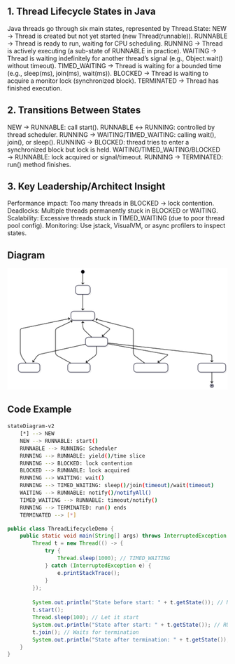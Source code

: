 ## 1. Thread Lifecycle States in Java
Java threads go through six main states, represented by Thread.State:
NEW → Thread is created but not yet started (new Thread(runnable)).
RUNNABLE → Thread is ready to run, waiting for CPU scheduling.
RUNNING → Thread is actively executing (a sub-state of RUNNABLE in practice).
WAITING → Thread is waiting indefinitely for another thread’s signal (e.g., Object.wait() without timeout).
TIMED_WAITING → Thread is waiting for a bounded time (e.g., sleep(ms), join(ms), wait(ms)).
BLOCKED → Thread is waiting to acquire a monitor lock (synchronized block).
TERMINATED → Thread has finished execution.


## 2. Transitions Between States

NEW → RUNNABLE: call start().
RUNNABLE ↔ RUNNING: controlled by thread scheduler.
RUNNING → WAITING/TIMED_WAITING: calling wait(), join(), or sleep().
RUNNING → BLOCKED: thread tries to enter a synchronized block but lock is held.
WAITING/TIMED_WAITING/BLOCKED → RUNNABLE: lock acquired or signal/timeout.
RUNNING → TERMINATED: run() method finishes.

## 3. Key Leadership/Architect Insight

Performance impact: Too many threads in BLOCKED → lock contention.
Deadlocks: Multiple threads permanently stuck in BLOCKED or WAITING.
Scalability: Excessive threads stuck in TIMED_WAITING (due to poor thread pool config).
Monitoring: Use jstack, VisualVM, or async profilers to inspect states.

## Diagram

![Diagram](images/lifecycle%20of%20a%20Java%20thread.svg)

## Code Example
```bash
stateDiagram-v2
    [*] --> NEW
    NEW --> RUNNABLE: start()
    RUNNABLE --> RUNNING: Scheduler
    RUNNING --> RUNNABLE: yield()/time slice
    RUNNING --> BLOCKED: lock contention
    BLOCKED --> RUNNABLE: lock acquired
    RUNNING --> WAITING: wait()
    RUNNING --> TIMED_WAITING: sleep()/join(timeout)/wait(timeout)
    WAITING --> RUNNABLE: notify()/notifyAll()
    TIMED_WAITING --> RUNNABLE: timeout/notify()
    RUNNING --> TERMINATED: run() ends
    TERMINATED --> [*]

```

```java
public class ThreadLifecycleDemo {
    public static void main(String[] args) throws InterruptedException {
        Thread t = new Thread(() -> {
            try {
                Thread.sleep(1000); // TIMED_WAITING
            } catch (InterruptedException e) {
                e.printStackTrace();
            }
        });

        System.out.println("State before start: " + t.getState()); // NEW
        t.start();
        Thread.sleep(100); // Let it start
        System.out.println("State after start: " + t.getState()); // RUNNABLE / TIMED_WAITING
        t.join(); // Waits for termination
        System.out.println("State after termination: " + t.getState()); // TERMINATED
    }
}

```
